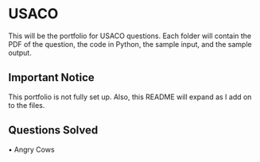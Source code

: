 # USACO
This will be the portfolio for USACO questions. Each folder will contain the PDF of the question, the code in Python, the sample input, and the sample output.

## Important Notice

This portfolio is not fully set up. Also, this README will expand as I add on to the files.

## Questions Solved
• Angry Cows

